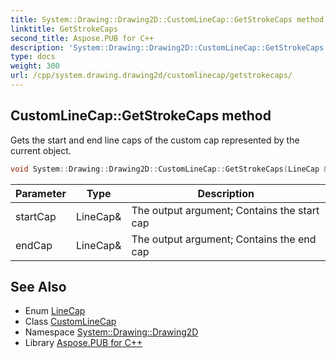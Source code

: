 ```yaml
---
title: System::Drawing::Drawing2D::CustomLineCap::GetStrokeCaps method
linktitle: GetStrokeCaps
second_title: Aspose.PUB for C++
description: 'System::Drawing::Drawing2D::CustomLineCap::GetStrokeCaps method. Gets the start and end line caps of the custom cap represented by the current object in C++.'
type: docs
weight: 300
url: /cpp/system.drawing.drawing2d/customlinecap/getstrokecaps/
---
```

## CustomLineCap::GetStrokeCaps method


Gets the start and end line caps of the custom cap represented by the current object.

```cpp
void System::Drawing::Drawing2D::CustomLineCap::GetStrokeCaps(LineCap &startCap, LineCap &endCap)
```


| Parameter | Type | Description |
| --- | --- | --- |
| startCap | LineCap\& | The output argument; Contains the start cap |
| endCap | LineCap\& | The output argument; Contains the end cap |

## See Also

* Enum [LineCap](../../linecap/)
* Class [CustomLineCap](../)
* Namespace [System::Drawing::Drawing2D](../../)
* Library [Aspose.PUB for C++](../../../)

